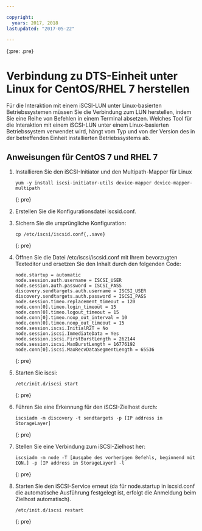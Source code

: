 ```yaml
---

copyright:
  years: 2017, 2018
lastupdated: "2017-05-22"

---
```

{:pre: .pre}

# Verbindung zu DTS-Einheit unter Linux for CentOS/RHEL 7 herstellen

Für die Interaktion mit einem iSCSI-LUN unter Linux-basierten Betriebssystemen müssen Sie die Verbindung zum LUN herstellen, indem Sie eine Reihe von Befehlen in einem Terminal absetzen. Welches Tool für die Interaktion mit einem iSCSI-LUN unter einem Linux-basierten Betriebssystem verwendet wird, hängt vom Typ und von der Version des in der betreffenden Einheit installierten Betriebssystems ab.

## Anweisungen für CentOS 7 und RHEL 7

1. Installieren Sie den iSCSI-Initiator und den Multipath-Mapper für Linux 
   ```
   yum -y install iscsi-initiator-utils device-mapper device-mapper-multipath
   ``` 
   {: pre}
   
2. Erstellen Sie die Konfigurationsdatei iscsid.conf. 

3. Sichern Sie die ursprüngliche Konfiguration:
   ```
   cp /etc/iscsi/iscsid.conf{,.save}
   ``` 
   {: pre}
   
4. Öffnen Sie die Datei /etc/iscsi/iscsid.conf mit Ihrem bevorzugten Texteditor und ersetzen Sie den Inhalt durch den folgenden Code: 
   ```
   node.startup = automatic
   node.session.auth.username = ISCSI_USER
   node.session.auth.password = ISCSI_PASS
   discovery.sendtargets.auth.username = ISCSI_USER
   discovery.sendtargets.auth.password = ISCSI_PASS
   node.session.timeo.replacement_timeout = 120
   node.conn[0].timeo.login_timeout = 15
   node.conn[0].timeo.logout_timeout = 15
   node.conn[0].timeo.noop_out_interval = 10
   node.conn[0].timeo.noop_out_timeout = 15
   node.session.iscsi.InitialR2T = No
   node.session.iscsi.ImmediateData = Yes
   node.session.iscsi.FirstBurstLength = 262144
   node.session.iscsi.MaxBurstLength = 16776192
   node.conn[0].iscsi.MaxRecvDataSegmentLength = 65536
   ```
   {: pre}

5. Starten Sie iscsi:<br/>
   ```
   /etc/init.d/iscsi start
   ```
   {: pre}
   
6. Führen Sie eine Erkennung für den iSCSI-Zielhost durch:<br/>
   ```
   iscsiadm -m discovery -t sendtargets -p [IP address in StorageLayer]
   ```
   {: pre}
   
7. Stellen Sie eine Verbindung zum iSCSI-Zielhost her:<br/>
   ```
   iscsiadm -m node -T [Ausgabe des vorherigen Befehls, beginnend mit IQN.] -p [IP address in StorageLayer] -l
   ```
   {: pre}
   
8. Starten Sie den iSCSI-Service erneut (da für node.startup in iscsid.conf die automatische Ausführung festgelegt ist, erfolgt die Anmeldung beim Zielhost automatisch).<br/>
   ```
   /etc/init.d/iscsi restart
   ```
   {: pre}

